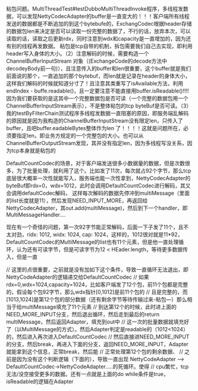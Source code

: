 粘包问题。MultiThreadTest#testDubboMultiThreadInvoke程序，多线程发数据，可以发现NettyCodecAdapter的buffer是一直变大的！！！客户端所有线程发送的数据都是不断追加的到这个bytebufe的，ExchangCodec根据header存储的数据包len来决定是否可以读取一份完整的数据了，不行的话，放弃本次，可以读取的话，读取之后更新rdx，同时注意到wdx和capacity是一直增加的，因为还有别的线程再发数据。 粘包是tcp自带的机制，拆包需要我们自己去实现，即利用header写入身体的大小。（2）注意解码的时候，需要构造一个ChannelBufferInputStream
对象（(ExchangeCode的decode方法中decodeyBody前一句)），且注意传入的buffer和len很重要，这个buffer就是我们前面说的那个，一直追加的那个bytebuf，而len就是记录在header的身体大小，这样我们解码的时候就知道分寸了！且注意其类重写了isAvailable方法，利用endIndex - buffe.readable()，且一定要注意不能直接用buffer.isReadable()!!!!因为我们要获取的是这其中一个完整数据包是否可读（一个完整的数据包用一个ChannelBufferInputStream表示），不是整体粘包的tcp byteBuf是否可读。（3）我的testByFilterChain测试程序多线程发数据一直阻塞的原因，即服务端乱解码的原因就是因为我构造的ChannelBufferInputStream没有限定len，只传入了buffer，且吧buffer.eadableBytes整体作为len 了！！！！这就是问题所在，必须要指定len，即业务方规定的一个完整包的大小。也可以从ChannelBufferOutputStream发现，其并没有指定len，因为多线程写没关系，因为tcp本身就是粘包的



DefaultCountCodec的场景，对于客户端发送很多小数据量的数据，但是次数很多，为了批量处理，就利用了这个。比如发了11次，每次就占92个字节，那么tcp底层很大概率一次性就能写入，服务端也能一次性拿到，NettyCodecAdapter的byteBuf即rdx=0，wdx=1012，此时会调用DefaultCountCodec进行解码，其又会调用defaultCodec解码， 这样每次解码的数据先停冲到multiMessage（里面的list长度就是11），然后发现NEED_INPUT_MORE，再返回给NettyCodecAdapter，其out.add(multiMessage)，然后到下一个handler，即MultiMessageHandler....



现在有一个奇怪的问题，第一次92字节能正常解码，后面一下子发了11个，且不太对劲，ridx: 1012, widx: 1024, cap: 1024，这样的，1012很对就是11*92，DefaultCountCodec的MultiMessage的list也有11个元素，但是他一直处理循环，认为还有可读字节，但是可读字节为12 < HEader.length，等待更多数据传入，但是一直



  // 这里的点很重要，之前就是没有加如下这个条件，导致一直循环无法退出，即NettyCodeAdapter的逻辑递交给DefaultCountCodec
        // 如果rdx=0,wdx=1024,capacity=1024，比如客户端发了12个包，前11个包都是完整的，假设每个包92字节，那么wdx指针[0,1012]是前11个包的
        // 且是完整的，而[1013,1024]是第12个包的部分数据（还有剩余字节等待传输过来-粘包—）那么相当于给multiMessage填充了11个元素
        // 到达第12个的时候，此时进上面的NEED_MORE_INPUT分支，然后退出循环，然后走到最后的return multiMessage，然后返回Adapter，填充到out中
        // 这一次的批量数据就填充好了（以MultiMessage的方式）。然后Adapter判定是readable的（1012<1024）的，然后进入再次进入DefaultCountCodec
        // 然后直接进NEED_MORE_INPUT的分支，然后break，再进入下面的分支，返回NEED_MORE_INPUT，Adapter就能拿到这个信息，正常break，然后能
        // 正常处理第12个包的剩余数据、
        // 之前是因为没有这个判断逻辑（下面的），导致一直出现 NettyCodeAdapter ——> DefaultCountCodec->NettyCodeAdapter.....的死循环。使得
        // cpu繁忙，tcp无法/没空接受更多的数据。还有一点就是上面的do while条件是true，isReadable的逻辑在Adapter
       